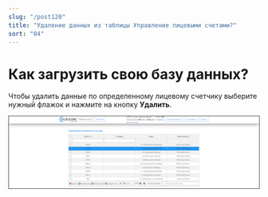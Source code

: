 ```yaml
---
slug: "/post120"
title: "Удаление данных из таблицы Управление лицевыми счетами?"
sort: "04"
---
```


# Как загрузить свою базу данных?

Чтобы удалить данные по определенному лицевому счетчику выберите нужный флажок и нажмите на кнопку **Удалить**.

![Картинка](./images/how_to_remove_data_of_personal_accounts.png "Удаление одной строки")
